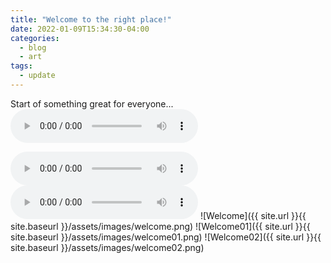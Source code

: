```yaml
---
title: "Welcome to the right place!"
date: 2022-01-09T15:34:30-04:00
categories:
  - blog
  - art
tags:
  - update
---
```


Start of something great for everyone...
<audio controls>
  <source src="welcome.mp3" type="audio/mp3">
</audio>

<audio controls>
  <source src="({{ site.url }}{{ site.baseurl }}/assets/images/welcome.mp3" type="audio/mp3">
</audio>
  
<audio controls>
  <source src="/assets/images/welcome.mp3" type="audio/mp3">
</audio>
![Welcome]({{ site.url }}{{ site.baseurl }}/assets/images/welcome.png)
![Welcome01]({{ site.url }}{{ site.baseurl }}/assets/images/welcome01.png)
![Welcome02]({{ site.url }}{{ site.baseurl }}/assets/images/welcome02.png)


